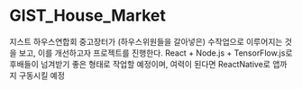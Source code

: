 # GIST_House_Market
지스트 하우스연합회 중고장터가 (하우스위원들을 갈아넣은) 수작업으로 이루어지는 것을 보고, 이를 개선하고자 프로젝트를 진행한다. React + Node.js + TensorFlow.js로 후배들이 넘겨받기 좋은 형태로 작업할 예정이며, 여력이 된다면 ReactNative로 앱까지 구동시킬 예정
